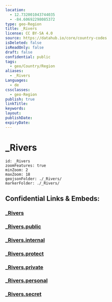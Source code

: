 ```yaml
---
location:
  - 12.732001043744035
  - -84.60692298085372
type: geo-Region
title: _Rivers
license: CC BY-SA 4.0
source: https://datahub.io/core/country-codes
isDeleted: false
isReadOnly: false
draft: false
confidential: public
tags:
  - geo/Country/Region
aliases:
  - _Rivers
Languages:
  - de
cssclasses:
  - geo-Region
publish: true
linkTitle:
keywords:
layout:
publishDate:
expiryDate:
---
```


# _Rivers

```leaflet
id: _Rivers
zoomFeatures: true 
minZoom: 2 
maxZoom: 18
geojsonFolder: ./_Rivers/
markerFolder: ./_Rivers/
```


## Confidential Links & Embeds: 

### [_Rivers](/_Standards/Earth/Continent/America~Central/Nicaragua/departments~Nicaragua/Atlántico_Sur/_Rivers.md) 

### [_Rivers.public](/_public/Earth/Continent/America~Central/Nicaragua/departments~Nicaragua/Atlántico_Sur/_Rivers.public.md) 

### [_Rivers.internal](/_internal/Earth/Continent/America~Central/Nicaragua/departments~Nicaragua/Atlántico_Sur/_Rivers.internal.md) 

### [_Rivers.protect](/_protect/Earth/Continent/America~Central/Nicaragua/departments~Nicaragua/Atlántico_Sur/_Rivers.protect.md) 

### [_Rivers.private](/_private/Earth/Continent/America~Central/Nicaragua/departments~Nicaragua/Atlántico_Sur/_Rivers.private.md) 

### [_Rivers.personal](/_personal/Earth/Continent/America~Central/Nicaragua/departments~Nicaragua/Atlántico_Sur/_Rivers.personal.md) 

### [_Rivers.secret](/_secret/Earth/Continent/America~Central/Nicaragua/departments~Nicaragua/Atlántico_Sur/_Rivers.secret.md)

